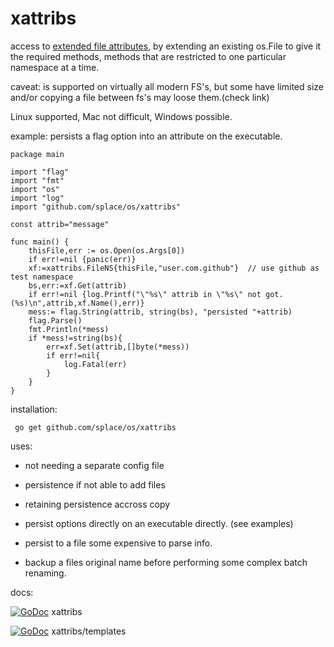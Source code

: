 # xattribs 
access to [extended file attributes](https://en.wikipedia.org/wiki/Extended_file_attributes), by extending an existing os.File to give it the required methods, methods that are restricted to one particular namespace at a time.

caveat: is supported on virtually all modern FS's, but some have limited size and/or copying a file between fs's may loose them.(check link)

Linux supported, Mac not difficult, Windows possible.

example: persists a flag option into an attribute on the executable.

	package main

	import "flag"
	import "fmt"
	import "os"
	import "log"
	import "github.com/splace/os/xattribs"

	const attrib="message"

	func main() {
		thisFile,err := os.Open(os.Args[0])
		if err!=nil {panic(err)}
		xf:=xattribs.FileNS{thisFile,"user.com.github"}  // use github as test namespace
		bs,err:=xf.Get(attrib) 
		if err!=nil {log.Printf("\"%s\" attrib in \"%s\" not got.(%s)\n",attrib,xf.Name(),err)}
		mess:= flag.String(attrib, string(bs), "persisted "+attrib)
		flag.Parse()
		fmt.Println(*mess)
		if *mess!=string(bs){
			err=xf.Set(attrib,[]byte(*mess))
			if err!=nil{
				log.Fatal(err)
			}
		}
	}

installation:

     go get github.com/splace/os/xattribs

uses:


*	not needing a separate config file

*	persistence if not able to add files

*	retaining persistence accross copy

*	persist options directly on an executable directly.  (see examples)
 
*	persist to a file some expensive to parse info.

*	backup a files original name before performing some complex batch renaming.


docs: 
     
[![GoDoc](https://godoc.org/github.com/splace/os/xattribs?status.svg)](https://godoc.org/github.com/splace/os/xattribs)  xattribs 

[![GoDoc](https://godoc.org/github.com/splace/os/xattribs/templates?status.svg)](https://godoc.org/github.com/splace/os/xattribs/templates)  xattribs/templates

